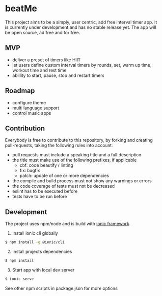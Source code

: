 
# beatMe
This project aims to be a simply, user centric, add free interval timer app.
It is currently under development and has no stable release yet.
The app will be open source, ad free and for free.

## MVP
* deliver a preset of timers like HIIT
* let users define custom interval timers by rounds, set, warm up time, workout time and rest time
* abillity to start, pause, stop and restart timers

## Roadmap
* configure theme
* multi language support
* control music apps

## Contribution
Everybody is free to contribute to this repository, by forking and creating pull-requests,
taking the following rules into account:
* pull requests must include a speaking title and a full description
* the title must make use of the following prefixes, if applicable
  * cbf: code beautify / linting
  * fix: bugfix
  * patch: update of one or more dependencies
* the compile and build process must not show any warnings or errors
* the code coverage of tests must not be decreased
* eslint has to be executed before
* tests have to be run before

## Development
The project uses npm/node and is build with [ionic framework](https://ionicframework.com/docs).

1) Install ionic cli globally
```bash
$ npm install -g @ionic/cli
```

2) Install projects dependencies
```bash
$ npm install
```
3) Start app with local dev server
```bash
$ ionic serve
```

See other npm scripts in package.json for more options
